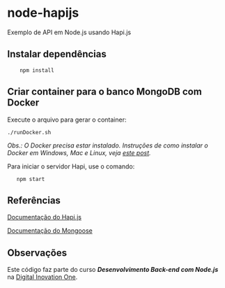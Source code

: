 # node-hapijs
Exemplo de API em Node.js usando Hapi.js

## Instalar dependências
```
    npm install
```

## Criar container para o banco MongoDB com Docker
Execute o arquivo para gerar o container:

```
./runDocker.sh
```
*Obs.: O Docker precisa estar instalado. Instruções de como instalar o Docker em Windows, Mac e Linux, veja [este post](https://blog.umbler.com/br/containers-102-primeiros-passos-para-realizar-a-instalacao?a=7e8480pk).*

Para iniciar o servidor Hapi, use o comando:

```
   npm start
```

## Referências
[Documentação do Hapi.js](https://hapijs.com)

[Documentação do Mongoose](https://mongoosejs.com)

## Observações
Este código faz parte do curso **_Desenvolvimento Back-end com Node.js_** na [Digital Inovation One](https://digitalinnovation.one).
